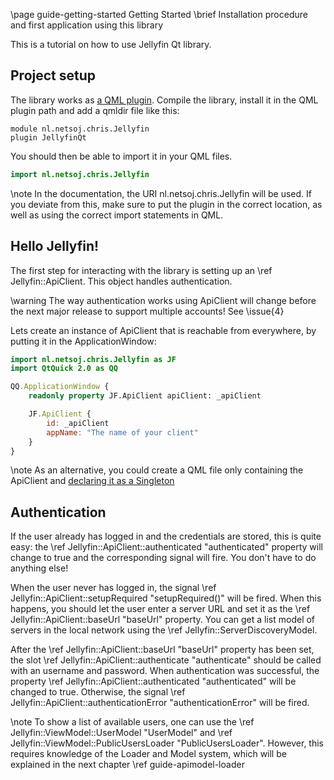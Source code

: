 \page guide-getting-started Getting Started
\brief Installation procedure and first application using this library

This is a tutorial on how to use Jellyfin Qt library.

## Project setup

The library works as [a QML plugin](https://doc.qt.io/archives/qt-5.6/qqmlextensionplugin.html). 
Compile the library, install it in the QML plugin path and add a qmldir file like this:

```
module nl.netsoj.chris.Jellyfin
plugin JellyfinQt
```

You should then be able to import it in your QML files.


```qml
import nl.netsoj.chris.Jellyfin
```

\note
In the documentation, the URI nl.netsoj.chris.Jellyfin will be used. 
If you deviate from this, make sure to put the plugin in the correct location,
as well as using the correct import statements in QML.

## Hello Jellyfin!

The first step for interacting with the library is setting up an \ref Jellyfin::ApiClient. 
This object handles authentication. 



\warning
The way authentication works using ApiClient will change before the next major release to support multiple accounts! See \issue{4}

Lets create an instance of ApiClient that is reachable from everywhere, by putting it in the ApplicationWindow:

```qml
import nl.netsoj.chris.Jellyfin as JF
import QtQuick 2.0 as QQ

QQ.ApplicationWindow {
    readonly property JF.ApiClient apiClient: _apiClient

    JF.ApiClient {
        id: _apiClient
        appName: "The name of your client"
    }
}
```

\note
As an alternative, you could create a QML file only containing the ApiClient and [declaring it as a Singleton](https://doc.qt.io/archives/qt-5.6/qtqml-modules-qmldir.html#contents-of-a-module-definition-qmldir-file)

## Authentication
If the user already has logged in and the credentials are stored, this is quite easy: 
the \ref Jellyfin::ApiClient::authenticated "authenticated" property will change to true and the corresponding signal will fire.
You don't have to do anything else!

When the user never has logged in, the signal \ref Jellyfin::ApiClient::setupRequired "setupRequired()" will be fired.
When this happens, you should let the user enter a server URL and set it as the \ref Jellyfin::ApiClient::baseUrl "baseUrl" property.
You can get a list model of servers in the local network using the \ref Jellyfin::ServerDiscoveryModel.

After the \ref Jellyfin::ApiClient::baseUrl "baseUrl" property has been set, the slot \ref Jellyfin::ApiClient::authenticate "authenticate" should be called with an username and password.
When authentication was successful, the property \ref Jellyfin::ApiClient::authenticated "authenticated" will be changed to true. 
Otherwise, the signal \ref Jellyfin::ApiClient::authenticationError "authenticationError" will be fired.

\note
To show a list of available users, one can use the \ref Jellyfin::ViewModel::UserModel "UserModel" and \ref Jellyfin::ViewModel::PublicUsersLoader "PublicUsersLoader".
However, this requires knowledge of the Loader and Model system, which will be explained in the next chapter \ref guide-apimodel-loader


